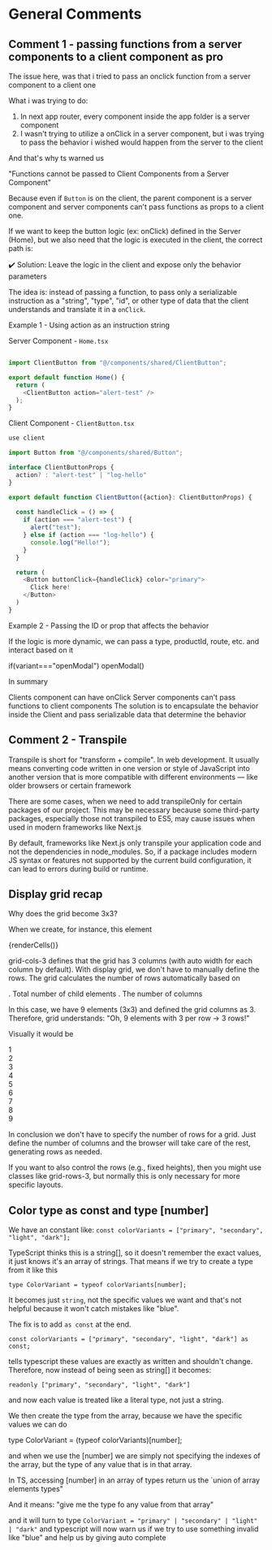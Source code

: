 # General Comments

## Comment 1 - passing functions from a server components to a client component as pro

The issue here, was that i tried to pass an onclick function from a server component to a client one

What i was trying to do:

1. In next app router, every component inside the app folder is a server component
2. I wasn't trying to utilize a onClick in a server component, but i was trying to pass the behavior i wished would happen
from the server to the client

And that's why ts warned us

"Functions cannot be passed to Client Components from a Server Component"

Because even if `Button` is on the client, the parent component is a server component and server components can't pass
functions as props to a client one.

If we want to keep the button logic (ex: onClick) defined in the Server (Home), but we also need that the logic is executed
in the client, the correct path is:

✔️ Solution: Leave the logic in the client and expose only the behavior parameters

The idea is: instead of passing a function, to pass only a serializable instruction as a "string", "type", "id", or other
type of data that the client understands and translate it in a `onClick`.

Example 1 - Using action as an instruction string

Server Component - `Home.tsx`

```ts

import ClientButton from "@/components/shared/ClientButton";

export default function Home() {
  return (
    <ClientButton action="alert-test" />
  );
}

```


Client Component - `ClientButton.tsx`

```ts
use client

import Button from "@/components/shared/Button";

interface ClientButtonProps {
  action? : "alert-test" | "log-hello"
}

export default function ClientButton({action}: ClientButtonProps) {
   
  const handleClick = () => {
    if (action === "alert-test") {
      alert("test");
    } else if (action === "log-hello") {
      console.log("Hello!");
    }
  }

  return (
    <Button buttonClick={handleClick} color="primary">
      Click here!
    </Button> 
  )
}

```

Example 2 - Passing the ID or prop that affects the behavior

If the logic is more dynamic, we can pass a type, productId, route, etc. and interact based on it

<ClientButton variant="openModal">

if(variant==="openModal") openModal()

In summary

Clients component can have onClick
Server components can't pass functions to client components
The solution is to encapsulate the behavior inside the Client and pass serializable data that determine the behavior

## Comment 2 - Transpile

Transpile is short for "transform + compile". In web development. It usually means converting code written in one version
or style of JavaScript into another version that is more compatible with different environments — like older browsers or
certain framework

There are some cases, when we need to add transpileOnly for certain packages of our project. This may be necessary because
some third-party packages, especially those not transpiled to ES5, may cause issues when used in modern frameworks like
Next.js

By default, frameworks like Next.js only transpile your application code and not the dependencies in node_modules. So, if
a package includes modern JS syntax or features not supported by the current build configuration, it can lead to errors
during build or runtime.


## Display grid recap

Why does the grid become 3x3?

When we create, for instance, this element <div className="grid grid-cols-3 gap-5">{renderCells()}</div>

grid-cols-3 defines that the grid has 3 columns (with auto width for each column by default). With display grid, we don't
have to manually define the rows. The grid calculates the number of rows automatically based on

.  Total number of child elements
.  The number of columns


In this case, we have 9 elements (3x3) and defined the grid columns as 3. Therefore, grid understands: "Oh, 9 elements with
3 per row -> 3 rows!"

Visually it would be

<div class="grid grid-cols-3">
  <div>1</div> <div>2</div> <div>3</div>
  <div>4</div> <div>5</div> <div>6</div>
  <div>7</div> <div>8</div> <div>9</div>
</div>

In conclusion we don't have to specify the number of rows for a grid. Just define the number of columns and the browser
will take care of the rest, generating rows as needed.

If you want to also control the rows (e.g., fixed heights), then you might use classes like grid-rows-3, but normally this
is only necessary for more specific layouts.

## Color type as const and  type [number]

We have an constant like: `const colorVariants = ["primary", "secondary", "light", "dark"];`

TypeScript thinks this is a string[], so it doesn't remember the exact values, it just knows it's an array of strings.
That means if we try to create a type from it like this

`type ColorVariant = typeof colorVariants[number];`

It becomes just `string`, not the specific values we want and that's not helpful because it won't catch mistakes like
"blue".

The fix is to add `as const` at the end.

`const colorVariants = ["primary", "secondary", "light", "dark"] as const;`

tells typescript these values are exactly as written and shouldn't change. Therefore, now instead of being seen as
string[] it becomes:  

`readonly ["primary", "secondary", "light", "dark"]`

and now each value is treated like a literal type, not just a string.

We then create the type from the array, because we have the specific values we can do

type ColorVariant = (typeof colorVariants)[number];

and when we use the [number] we are simply not specifying the indexes of the array, but the type of any value that is in
that array.

In TS, accessing [number] in an array of types return us the `union of array elements types"

And it means: "give me the type fo any value from that array"

and it will turn to type `ColorVariant = "primary" | "secondary" | "light" | "dark"` and typescript will now warn us if 
we try to use something invalid like "blue" and help us by giving auto complete






 